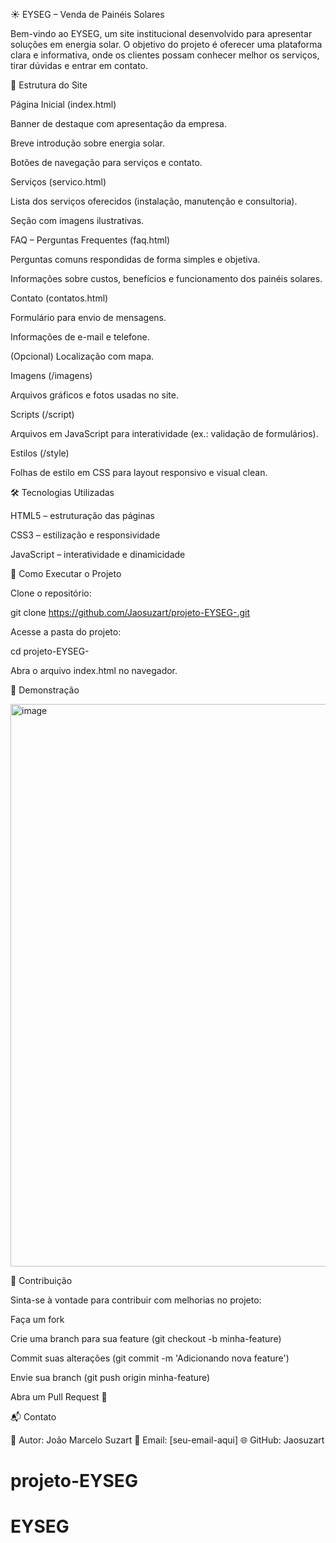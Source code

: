 ☀️ EYSEG – Venda de Painéis Solares

Bem-vindo ao EYSEG, um site institucional desenvolvido para apresentar soluções em energia solar.
O objetivo do projeto é oferecer uma plataforma clara e informativa, onde os clientes possam conhecer melhor os serviços, tirar dúvidas e entrar em contato.

📑 Estrutura do Site

Página Inicial (index.html)

Banner de destaque com apresentação da empresa.

Breve introdução sobre energia solar.

Botões de navegação para serviços e contato.

Serviços (servico.html)

Lista dos serviços oferecidos (instalação, manutenção e consultoria).

Seção com imagens ilustrativas.

FAQ – Perguntas Frequentes (faq.html)

Perguntas comuns respondidas de forma simples e objetiva.

Informações sobre custos, benefícios e funcionamento dos painéis solares.

Contato (contatos.html)

Formulário para envio de mensagens.

Informações de e-mail e telefone.

(Opcional) Localização com mapa.

Imagens (/imagens)

Arquivos gráficos e fotos usadas no site.

Scripts (/script)

Arquivos em JavaScript para interatividade (ex.: validação de formulários).

Estilos (/style)

Folhas de estilo em CSS para layout responsivo e visual clean.

🛠️ Tecnologias Utilizadas

HTML5 – estruturação das páginas

CSS3 – estilização e responsividade

JavaScript – interatividade e dinamicidade

🚀 Como Executar o Projeto

Clone o repositório:

git clone https://github.com/Jaosuzart/projeto-EYSEG-.git


Acesse a pasta do projeto:

cd projeto-EYSEG-


Abra o arquivo index.html no navegador.

📸 Demonstração

<img width="1440" height="900" alt="image" src="https://github.com/user-attachments/assets/d0dfa11a-32eb-42f1-91e8-f3d74f0ee5a2" />


🤝 Contribuição

Sinta-se à vontade para contribuir com melhorias no projeto:

Faça um fork

Crie uma branch para sua feature (git checkout -b minha-feature)

Commit suas alterações (git commit -m 'Adicionando nova feature')

Envie sua branch (git push origin minha-feature)

Abra um Pull Request 🚀

📬 Contato

👤 Autor: João Marcelo Suzart
📧 Email: [seu-email-aqui]
🌐 GitHub: Jaosuzart
# projeto-EYSEG
# EYSEG
